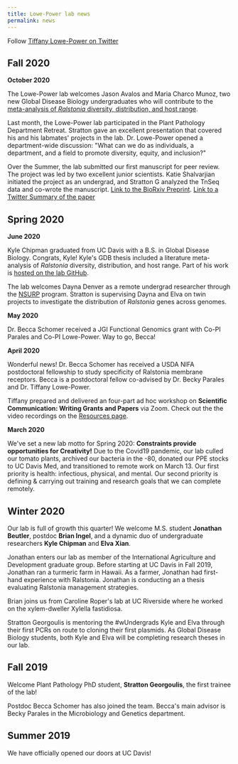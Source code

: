 ```yaml
---
title: Lowe-Power lab news
permalink: news
---
```


Follow [Tiffany Lowe-Power on Twitter](https://twitter.com/TLowePower)

## Fall 2020

**October 2020**

The Lowe-Power lab welcomes Jason Avalos and Maria Charco Munoz, two new Global Disease Biology undergraduates who will contribute to the [meta-analysis of *Ralstonia* diversity, distribution, and host range](https://github.com/lowepowerlab/Ralstonia_Global_Diversity/blob/master/README.md).  

Last month, the Lowe-Power lab participated in the Plant Pathology Department Retreat. Stratton gave an excellent presentation that covered his and his labmates' projects in the lab. Dr. Lowe-Power opened a department-wide discussion: "What can we do as individuals, a department, and a field to promote diversity, equity, and inclusion?"

Over the Summer, the lab submitted our first manuscript for peer review. The project was led by two excellent junior scientists. Katie Shalvarjian initiated the project as an undergrad, and Stratton G analyzed the TnSeq data and co-wrote the manuscript. [Link to the BioRxiv Preprint](https://www.biorxiv.org/content/10.1101/2020.08.31.276741v1). [Link to a Twitter Summary of the paper](https://twitter.com/TLowePower/status/1301164432492359681?s=20)

## Spring 2020

**June 2020**

Kyle Chipman graduated from UC Davis with a B.S. in Global Disease Biology. Congrats, Kyle!  Kyle's GDB thesis included a literature meta-analysis of *Ralstonia* diversity, distribution, and host range. Part of his work is [hosted on the lab GitHub](https://github.com/lowepowerlab/Ralstonia_Global_Diversity/blob/master/README.md).  

The lab welcomes Dayna Denver as a remote undergrad researcher through the [NSURP](NSURP.org) program. Stratton is supervising Dayna and Elva on twin projects to investigate the distribution of *Ralstonia* genes across genomes. 
 
**May 2020**

Dr. Becca Schomer received a JGI Functional Genomics grant with Co-PI Parales and Co-PI Lowe-Power. Way to go, Becca!

**April 2020**

Wonderful news! Dr. Becca Schomer has received a USDA NIFA postdoctoral fellowship to study specificity of Ralstonia membrane receptors.  Becca is a postdoctoral fellow co-advised by Dr. Becky Parales and Dr. Tiffany Lowe-Power. 

Tiffany prepared and delivered an four-part ad hoc workshop on **Scientific Communication: Writing Grants and Papers** via Zoom.  Check out the the video recordings on the [Resources page](/resources.md). 

**March 2020**

We've set a new lab motto for Spring 2020: **Constraints provide opportunities for Creativity!** Due to the Covid19 pandemic, our lab culled our tomato plants, archived our bacteria in the -80, donated our PPE stocks to UC Davis Med, and transitioned to remote work on March 13. Our first priority is health: infectious, physical, and mental. Our second priority is defining & carrying out training and research goals that we can complete remotely. 

## Winter 2020

Our lab is full of growth this quarter!  We welcome M.S. student **Jonathan Beutler**, postdoc **Brian Ingel**, and a dynamic duo of undergraduate researchers **Kyle Chipman** and **Elva Xian**. 

Jonathan enters our lab as member of the International Agriculture and Development graduate group.  Before starting at UC Davis in Fall 2019, Jonathan ran a turmeric farm in Hawaii. As a farmer, Jonathan had first-hand experience with Ralstonia.  Jonathan is conducting an a thesis evaluating Ralstonia management strategies.   

Brian joins us from Caroline Roper's lab at UC Riverside where he worked on the xylem-dweller Xylella fastidiosa.  

Stratton Georgoulis is mentoring the #wUndergrads Kyle and Elva through their first PCRs on route to cloning their first plasmids. As Global Disease Biology students, both Kyle and Elva will be completing research theses in our lab. 

## Fall 2019

Welcome Plant Pathology PhD student, **Stratton Georgoulis**, the first trainee of the lab!

Postdoc Becca Schomer has also joined the team.  Becca's main advisor is Becky Parales in the Microbiology and Genetics department. 

## Summer 2019

We have officially opened our doors at UC Davis!
